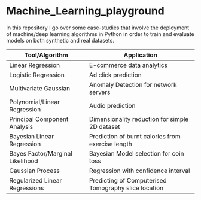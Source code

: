 # Machine_Learning_playground
In this repository I go over some case-studies that involve the deployment of machine/deep learning algorithms in Python in order to train and evaluate models on both synthetic and real datasets. 



| Tool/Algorithm | Application  |
| -------------        | -------------
| Linear Regression    | E-commerce data analytics|
| Logistic Regression  | Ad click prediction |    
| Multivariate Gaussian | Anomaly Detection for network servers |
| Polynomial/Linear Regression | Audio prediction |
| Principal Component Analysis | Dimensionality reduction for simple 2D dataset |
| Bayesian Linear Regression | Prediction of burnt calories from exercise length | 
| Bayes Factor/Marginal Likelihood | Bayesian Model selection for coin toss|
| Gaussian Process           | Regression with confidence interval |  
|Regularized Linear Regressions | Predicting of Computerised Tomography slice location |

